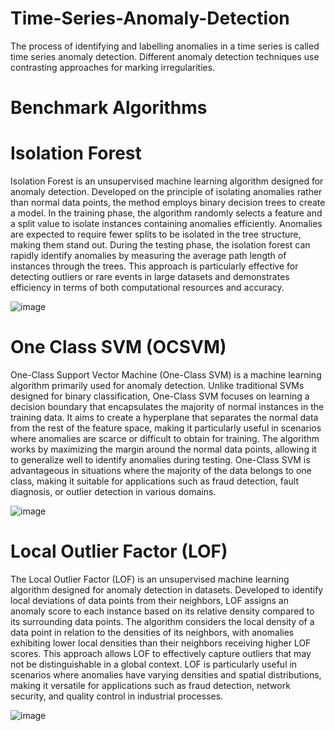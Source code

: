 # Time-Series-Anomaly-Detection
The process of identifying and labelling anomalies in a time series is called time series anomaly detection. Different anomaly detection techniques use contrasting approaches for marking irregularities. 

# Benchmark Algorithms

# Isolation Forest
Isolation Forest is an unsupervised machine learning algorithm designed for anomaly detection. Developed on the principle of isolating anomalies rather than normal data points, the method employs binary decision trees to create a model. In the training phase, the algorithm randomly selects a feature and a split value to isolate instances containing anomalies efficiently. Anomalies are expected to require fewer splits to be isolated in the tree structure, making them stand out. During the testing phase, the isolation forest can rapidly identify anomalies by measuring the average path length of instances through the trees. This approach is particularly effective for detecting outliers or rare events in large datasets and demonstrates efficiency in terms of both computational resources and accuracy.

![image](https://github.com/gopikrishnansrikumar/Time-Series-Anomaly-Detection/assets/138595672/644f5215-2a5f-46eb-b5ff-891814a13fac)

# One Class SVM (OCSVM)
One-Class Support Vector Machine (One-Class SVM) is a machine learning algorithm primarily used for anomaly detection. Unlike traditional SVMs designed for binary classification, One-Class SVM focuses on learning a decision boundary that encapsulates the majority of normal instances in the training data. It aims to create a hyperplane that separates the normal data from the rest of the feature space, making it particularly useful in scenarios where anomalies are scarce or difficult to obtain for training. The algorithm works by maximizing the margin around the normal data points, allowing it to generalize well to identify anomalies during testing. One-Class SVM is advantageous in situations where the majority of the data belongs to one class, making it suitable for applications such as fraud detection, fault diagnosis, or outlier detection in various domains.

![image](https://github.com/gopikrishnansrikumar/Time-Series-Anomaly-Detection/assets/138595672/a356be3b-bd3b-4242-b3d6-6242cb563e52)

# Local Outlier Factor (LOF)
The Local Outlier Factor (LOF) is an unsupervised machine learning algorithm designed for anomaly detection in datasets. Developed to identify local deviations of data points from their neighbors, LOF assigns an anomaly score to each instance based on its relative density compared to its surrounding data points. The algorithm considers the local density of a data point in relation to the densities of its neighbors, with anomalies exhibiting lower local densities than their neighbors receiving higher LOF scores. This approach allows LOF to effectively capture outliers that may not be distinguishable in a global context. LOF is particularly useful in scenarios where anomalies have varying densities and spatial distributions, making it versatile for applications such as fraud detection, network security, and quality control in industrial processes.

![image](https://github.com/gopikrishnansrikumar/Time-Series-Anomaly-Detection/assets/138595672/f584ee6d-ae21-4175-8e68-3d83e4244f31)



